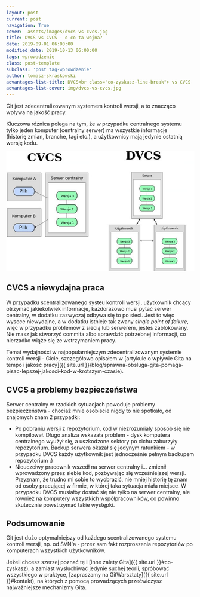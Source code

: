 ```yaml
---
layout: post
current: post
navigation: True
cover:  assets/images/dvcs-vs-cvcs.jpg
title: DVCS vs CVCS - o co ta wojna?
date: 2019-09-01 06:00:00
modified_date: 2019-10-13 06:00:00
tags: wprowadzenie
class: post-template
subclass: 'post tag-wprowdzenie'
author: tomasz-skraskowski
advantages-list-title: DVCS<br class="co-zyskasz-line-break"> vs CVCS
advantages-list-cover: img/dvcs-vs-cvcs.jpg
---
```


Git jest zdecentralizowanym systemem kontroli wersji, a to znacząco wpływa na jakość pracy.

Kluczowa różnica polega na tym, że w przypadku centralnego systemu tylko jeden komputer (centralny serwer) ma 
wszystkie informacje (historię zmian, branche, tagi etc.), a użytkownicy mają jedynie ostatnią wersję kodu.

![CVCS vs DVCS](/assets/images/dvcs-vs-cvcs-diagram.jpg "Diagram porównujący DVCS do CVCS")

## CVCS a niewydajna praca
W przypadku scentralizowanego systeu kontroli wersji, użytkownik chcący otrzymać jakiekolwiek informacje, każdorazowo musi pytać serwer centralny, w dodatku zazwyczaj odbywa się to po sieci.
Jest to więc wysoce niewydajne, a w dodatku istnieje tak zwany _single point of failure_, więc w przypadku problemów z siecią lub serwerem, jesteś zablokowany.
Nie masz jak stworzyć commita albo sprawdzić potrzebnej informacji, co nierzadko wiąże się ze wstrzymaniem pracy.

Temat wydajności w najpopularniejszym zdecentralizowanym systemie kontroli wersji - Gicie, szczegółowo opisałem w [artykule o wpływie Gita na tempo i jakość pracy]({{ site.url }}/blog/sprawna-obsluga-gita-pomaga-pisac-lepszej-jakosci-kod-w-krotszym-czasie).

## CVCS a problemy bezpieczeństwa
Serwer centralny w rzadkich sytuacjach powoduje problemy bezpieczeństwa - chociaż mnie osobiście nigdy to nie spotkało, od znajomych znam 2 przypadki:
- Po pobraniu wersji z repozytorium, kod w niezrozumiały sposób się nie kompilował. Długo analiza wskazała problem - dysk komputera centralnego wyużył się, a uszkodzone sektory po cichu zaburzyły repozytorium. Backup serwera okazał się jedynym ratunkiem - w przypadku DVCS każdy użytkownik jest jednocześnie pełnym backupem repozytorium :)
- Nieuczciwy pracownik wszedł na serwer centralny i... zmienił wprowadzony przez siebie kod, pozbywając się wcześniejszej wersji. Przyznam, że trudno mi sobie to wyobrazić, nie mniej historię tę znam od osoby pracującej w firmie, w której taka sytuacja miała miejsce. W przypadku DVCS musiałby dostać się nie tylko na serwer centralny, ale również na komputery wszystkich współpracowników, co powinno skutecznie powstrzymać takie występki.

## Podsumowanie
Git jest dużo optymalniejszy od każdego scentralizowanego systemu kontroli wersji, np. od SVN'a - przez sam fakt rozproszenia repozytoriów po komputerach wszystkich użytkowników.

Jeżeli chcesz szerzej poznać tę i [inne zalety Gita]({{ site.url }}#co-zyskasz), a zamiast wysłuchiwać jedynie suchej teorii, spróbować wszystkiego w praktyce, [zapraszamy na GitWarsztaty]({{ site.url }}#kontakt), na których z pomocą prowadzących przećwiczysz najważniejsze mechanizmy Gita.
